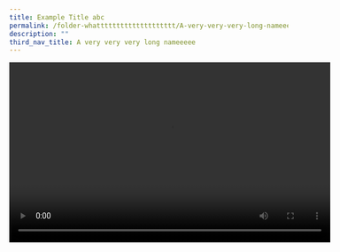 ```yaml
---
title: Example Title abc
permalink: /folder-whatttttttttttttttttttt/A-very-very-very-long-nameeeee/exampletitleabc
description: ""
third_nav_title: A very very very long nameeeee
---
```

<video width="580" height="326" controls>
<source src="https://www.chijsec.edu.sg/qql/slot/u521/Revamp CHIJ 2018/Resources/CHIJ Museum/TouroftheCHIJMuseum_1.mp4" type="video/mp4">
Your browser does not support the video tag.
</video>